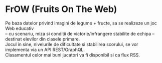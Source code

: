 # FrOW (Fruits On The Web)  

Pe baza datelor privind imagini de legume + fructe, sa se realizeze un joc Web educativ  
– cu scenariu, miza si conditii de victorie/infrangere stabilite de echipa –  
destinat elevilor din clasele primare.  
Jocul in sine, nivelurile de dificultate si stabilirea scorului, se vor implementa via un API REST/GraphQL.   
Clasamentul celor mai buni jucatori va fi disponibil si ca flux RSS.
